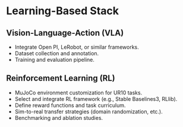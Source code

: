 # Learning-Based Stack

## Vision-Language-Action (VLA)
- Integrate Open PI, LeRobot, or similar frameworks.
- Dataset collection and annotation.
- Training and evaluation pipeline.

## Reinforcement Learning (RL)
- MuJoCo environment customization for UR10 tasks.
- Select and integrate RL framework (e.g., Stable Baselines3, RLlib).
- Define reward functions and task curriculum.
- Sim-to-real transfer strategies (domain randomization, etc.).
- Benchmarking and ablation studies.
